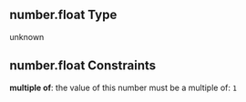 ## number.float Type

unknown

## number.float Constraints

**multiple of**: the value of this number must be a multiple of: `1`

